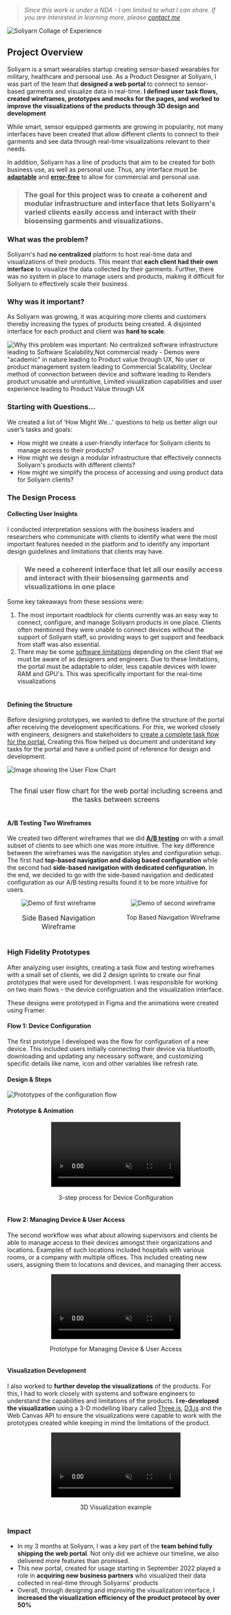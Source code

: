 > _Since this work is under a NDA - I am limited to what I can share. If you are interested in learning more, please [contact me](mailto:contact@saranshgrover.com)_

![Soliyarn Collage of Experience](/images/projects/soliyarn-top.jpg)

## Project Overview

Soliyarn is a smart wearables startup creating sensor-based wearables for military, healthcare and personal use. As a Product Designer at Soliyarn, I was part of the team that **designed a web portal** to connect to sensor-based garments and visualize data in real-time. **I defined user task flows, created wireframes, prototypes and mocks for the pages, and worked to improve the visualizations of the products through 3D design and development**

While smart, sensor equipped garments are growing in popularity, not many interfaces have been created that allow different clients to connect to their garments and see data through real-time visualizations relevant to their needs.

In addition, Soliyarn has a line of products that aim to be created for both business use, as well as personal use. Thus, any interface must be <u>**adaptable**</u> and <u>**error-free**</u> to allow for commercial and personal use.

> ### The goal for this project was to create a coherent and modular infrastructure and interface that lets Soliyarn's varied clients easily access and interact with their biosensing garments and visualizations.

### What was the problem?

Soliyarn's had **no centralized** platform to host real-time data and visualizations of their products. This meant that **each client had their own interface** to visualize the data collected by their garments. Further, there was no system in place to manage users and products, making it difficult for Soliyarn to effectively scale their business.

### Why was it important?

As Soliyarn was growing, it was acquiring more clients and customers thereby increasing the types of products being created. A disjointed interface for each product and client was **hard to scale**.

![Why this problem was important: No centralized software infrastructure leading to Software Scalability,Not commercial ready - Demos were "academic" in nature leading to Product value through UX, No user or product management system leading to Commercial Scalability, Unclear method of connection between device and software leading to Renders product unusable and unintuitive, Limited visualization capabilities and user experience leading to Product Value through UX](/images/projects/soliyarn-importance.png)

### Starting with Questions...

We created a list of ‘How Might We…’ questions to help us better align our user’s tasks and goals:

-   How might we create a user-friendly interface for Soliyarn clients to manage access to their products?
-   How might we design a modular infrastructure that effectively connects Soliyarn's products with different clients?
-   How might we simplify the process of accessing and using product data for Soliyarn clients?

### The Design Process

#### **Collecting User Insights**

I conducted interpretation sessions with the business leaders and researchers who communicate with clients to identify what were the most important features needed in the platform and to identify any important design guidelines and limitations that clients may have.

> ### We need a coherent interface that let all our easily access and interact with their biosensing garments and visualizations in one place

Some key takeaways from these sessions were:

1. The most important roadblock for clients currently was an easy way to connect, configure, and manage Soliyarn products in one place. Clients often mentioned they were unable to connect devices without the support of Soliyarn staff, so providing ways to get support and feedback from staff was also essential.
2. There may be some <u>software limitations</u> depending on the client that we must be aware of as designers and engineers. Due to these limitations, the portal must be adaptable to older, less capable devices with lower RAM and GPU's. This was specifically important for the real-time visualizations
   <br/><br/>

#### **Defining the Structure**

Before designing prototypes, we wanted to define the structure of the portal after receiving the development specifications. For this, we worked closely with engineers, designers and stakeholders to <u>create a complete task flow for the portal.</u> Creating this flow helped us document and understand key tasks for the portal and have a unified point of reference for design and development.

![Image showing the User Flow Chart](/images/projects/soliyarn-user-flow.png)

<div style="width:100%;display:flex;align-items:center;flex-direction:column">
<p style="text-align:center;font-size:1rem;display:block">The final user flow chart for the web portal including screens and the tasks between screens</p>
</div>

#### **A/B Testing Two Wireframes**

We created two different wireframes that we did <u>**A/B testing**</u> on with a small subset of clients to see which one was more intuitive. The key difference between the wireframes was the navigation styles and configuration setup. The first had **top-based navigation and dialog based configuration** while the second had **side-based navigation with dedicated configuration**. In the end, we decided to go with the side-based navigation and dedicated configuration as our A/B testing results found it to be more intuitive for users.

<div style="margin-bottom:1rem;display:flex">
	<div style='float:left;width:50%;padding-right:1em;display:flex;align-items:center;flex-direction:column;align-content:center'>
		<img src='/images/projects/wireframe-1.gif' alt='Demo of first wireframe'>
		<p style="text-align:center;font-size:1rem;display:block">Side Based Navigation Wireframe</p>
	</div>
<div style='float:left;width:50%;padding-left:1em;display:flex;align-items:center;flex-direction:column;align-content:center'>
		<img src='/images/projects/wireframe-2.gif' alt='Demo of second wireframe'>
		<p style="text-align:center;display:block;margin-top:1rem;">
		Top Based Navigation Wireframe</p>
	</div>
</div>

### High Fidelity Prototypes

After analyzing user insights, creating a task flow and testing wireframes with a small set of clients, we did 2 design sprints to create our final prototypes that were used for development. I was responsible for working on two main flows - the device configruation and the visualization interface.

These designs were prototyped in Figma and the animations were created using Framer.

#### **Flow 1: Device Configuration**

The first prototype I developed was the flow for configuration of a new device. This included users initially connecting their device via bluetooth, downloading and updating any necessary software, and customizing specific details like name, icon and other variables like refresh rate.

#### Design & Steps

![Prototypes of the configuration flow](/images/projects/soliyarn-configuration-flow.png)

#### Prototype & Animation

<div style="width:100%;display:flex;align-items:center;flex-direction:column">
<video autoplay loop muted controls webkit-playsinline playsinline >
  <source src="/images/projects/soliyarn-final-flow.mp4" type="video/mp4">
</video>
<p style="text-align:center;display:block;margin-top:1rem;">3-step process for Device Configuration</p>
</div>

#### **Flow 2: Managing Device & User Access**

The second workflow was what about allowing supervisors and clients be able to manage access to their devices amongst their organizations and locations. Examples of such locations included hospitals with various rooms, or a company with multiple offices. This included creating new users, assigning them to locations and devices, and managing their access.

<div style="width:100%;display:flex;align-items:center;flex-direction:column">
<video autoplay loop muted controls webkit-playsinline playsinline >
  <source src="/images/projects/soliyarn-access.mp4" type="video/mp4">
</video>
<p style="text-align:center;display:block">Prototype for Managing Device & User Access</p>
</div>

#### Visualization Development

I also worked to **further develop the visualizations** of the products. For this, I had to work closely with systems and software engineers to understand the capabilities and limitations of the products. **I re-developed the visualization** using a 3-D modelling libary called [Three.js](https://threejs.org/), [D3.js](https://d3js.org/) and the Web Canvas API to ensure the visualizations were capable to work with the prototypes created while keeping in mind the limitations of the product.

<div style="width:100%;display:flex;align-items:center;flex-direction:column">
<video autoplay loop muted controls webkit-playsinline playsinline >
  <source src="/images/projects/soliyarn-viz.mp4" type="video/mp4">
</video>
<p style="text-align:center;display:block">3D Visualization example</p>
</div>

### Impact

-   In my 3 months at Soliyarn, I was a key part of the **team behind fully shipping the web portal**. Not only did we achieve our timeline, we also delivered more features than promised.
-   This new portal, created for usage starting in September 2022 played a role in **acquiring new business partners** who visualized their data collected in real-time through Soliyarns' products
-   Overall, through designing and improving the visualization interface, I **increased the visualization efficiency of the product protocol by over 50%**
